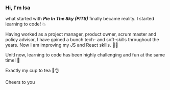 ### Hi, I'm Isa 

what started with ***Pie In The Sky (PITS)*** finally became reality. I started learning to code! 💥

Having worked as a project manager, product owner, scrum master and policy advisor, I have gained a bunch
tech- and soft-skills throughout the years. Now I am improving my JS and React skills. 👩‍💻

Unitl now, learning to code has been highly challenging and fun at the same time! 🚀

Exactly my cup to tea 🍵👌

Cheers to you 

